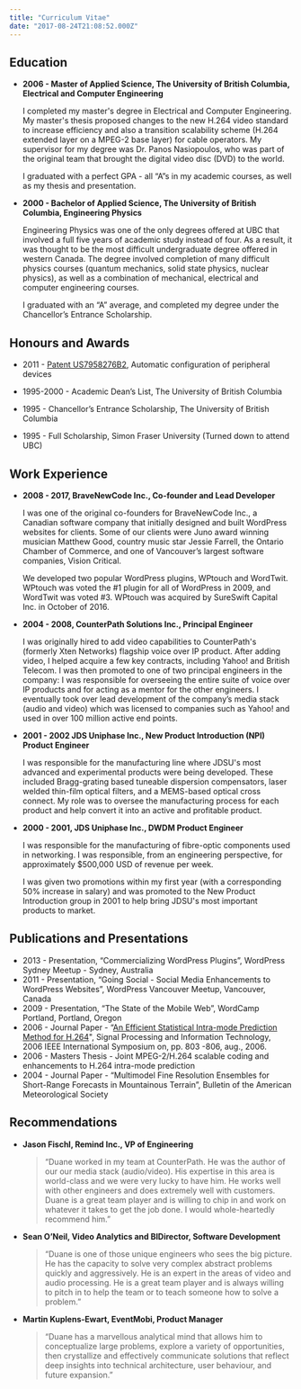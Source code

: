 ```yaml
---
title: "Curriculum Vitae"
date: "2017-08-24T21:08:52.000Z"
---
```


## Education

- **2006 - Master of Applied Science, The University of British Columbia, Electrical and Computer Engineering**
    
    I completed my master's degree in Electrical and Computer Engineering. My master's thesis proposed changes to the new H.264 video standard to increase efficiency and also a transition scalability scheme (H.264 extended layer on a MPEG-2 base layer) for cable operators. My supervisor for my degree was Dr. Panos Nasiopoulos, who was part of the original team that brought the digital video disc (DVD) to the world.
    
    I graduated with a perfect GPA - all “A”s in my academic courses, as well as my thesis and presentation.
    
- **2000 - Bachelor of Applied Science, The University of British Columbia, Engineering Physics**
    
    Engineering Physics was one of the only degrees offered at UBC that involved a full five years of academic study instead of four. As a result, it was thought to be the most difficult undergraduate degree offered in western Canada. The degree involved completion of many difficult physics courses (quantum mechanics, solid state physics, nuclear physics), as well as a combination of mechanical, electrical and computer engineering courses.
    
    I graduated with an “A” average, and completed my degree under the Chancellor’s Entrance Scholarship.
    

## Honours and Awards

- 2011 - [Patent US7958276B2](https://patents.google.com/patent/US7958276B2/en), Automatic configuration of peripheral devices
    
- 1995-2000 - Academic Dean’s List, The University of British Columbia
- 1995 - Chancellor’s Entrance Scholarship, The University of British Columbia
- 1995 - Full Scholarship, Simon Fraser University (Turned down to attend UBC)

## Work Experience

- **2008 - 2017, BraveNewCode Inc., Co-founder and Lead Developer**
    
    I was one of the original co-founders for BraveNewCode Inc., a Canadian software company that initially designed and built WordPress websites for clients. Some of our clients were Juno award winning musician Matthew Good, country music star Jessie Farrell, the Ontario Chamber of Commerce, and one of Vancouver’s largest software companies, Vision Critical.
    
    We developed two popular WordPress plugins, WPtouch and WordTwit. WPtouch was voted the #1 plugin for all of WordPress in 2009, and WordTwit was voted #3. WPtouch was acquired by SureSwift Capital Inc. in October of 2016.
    
- **2004 - 2008, CounterPath Solutions Inc., Principal Engineer**
    
    I was originally hired to add video capabilities to CounterPath's (formerly Xten Networks) flagship voice over IP product. After adding video, I helped acquire a few key contracts, including Yahoo! and British Telecom. I was then promoted to one of two principal engineers in the company: I was responsible for overseeing the entire suite of voice over IP products and for acting as a mentor for the other engineers. I eventually took over lead development of the company’s media stack (audio and video) which was licensed to companies such as Yahoo! and used in over 100 million active end points.
    
- **2001 - 2002 JDS Uniphase Inc., New Product Introduction (NPI) Product Engineer**
    
    I was responsible for the manufacturing line where JDSU's most advanced and experimental products were being developed. These included Bragg-grating based tuneable dispersion compensators, laser welded thin-film optical filters, and a MEMS-based optical cross connect. My role was to oversee the manufacturing process for each product and help convert it into an active and profitable product.
    
- **2000 - 2001, JDS Uniphase Inc., DWDM Product Engineer**
    
    I was responsible for the manufacturing of fibre-optic components used in networking. I was responsible, from an engineering perspective, for approximately $500,000 USD of revenue per week.
    
    I was given two promotions within my first year (with a corresponding 50% increase in salary) and was promoted to the New Product Introduction group in 2001 to help bring JDSU's most important products to market.
    

## Publications and Presentations

- 2013 - Presentation, “Commercializing WordPress Plugins”, WordPress Sydney Meetup - Sydney, Australia
- 2011 - Presentation, “Going Social - Social Media Enhancements to WordPress Websites”, WordPress Vancouver Meetup, Vancouver, Canada
- 2009 - Presentation, “The State of the Mobile Web”, WordCamp Portland, Portland, Oregon
- 2006 - Journal Paper - “[An Efficient Statistical Intra-mode Prediction Method for H.264](http://ieeexplore.ieee.org/document/4042350/)", Signal Processing and Information Technology, 2006 IEEE International Symposium on, pp. 803 -806, aug., 2006.
- 2006 - Masters Thesis - Joint MPEG-2/H.264 scalable coding and enhancements to H.264 intra-mode prediction
- 2004 - Journal Paper - “Multimodel Fine Resolution Ensembles for Short-Range Forecasts in Mountainous Terrain”, Bulletin of the American Meteorological Society

## Recommendations

- **Jason Fischl, Remind Inc., VP of Engineering**
    
    > “Duane worked in my team at CounterPath. He was the author of our our media stack (audio/video). His expertise in this area is world-class and we were very lucky to have him. He works well with other engineers and does extremely well with customers. Duane is a great team player and is willing to chip in and work on whatever it takes to get the job done. I would whole-heartedly recommend him.”
    
- **Sean O’Neil, Video Analytics and BIDirector, Software Development**
    
    > “Duane is one of those unique engineers who sees the big picture. He has the capacity to solve very complex abstract problems quickly and aggressively. He is an expert in the areas of video and audio processing. He is a great team player and is always willing to pitch in to help the team or to teach someone how to solve a problem.”
    
- **Martin Kuplens-Ewart, EventMobi, Product Manager**
    
    > “Duane has a marvellous analytical mind that allows him to conceptualize large problems, explore a variety of opportunities, then crystallize and effectively communicate solutions that reflect deep insights into technical architecture, user behaviour, and future expansion.”
